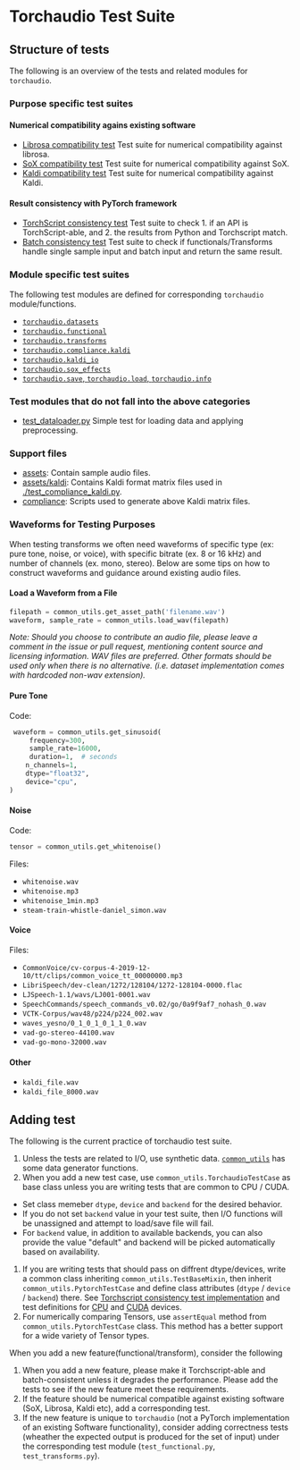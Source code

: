 # Torchaudio Test Suite

## Structure of tests

The following is an overview of the tests and related modules for `torchaudio`.

### Purpose specific test suites

#### Numerical compatibility agains existing software
- [Librosa compatibility test](./test_librosa_compatibility.py)
    Test suite for numerical compatibility against librosa.
- [SoX compatibility test](./test_sox_compatibility.py)
    Test suite for numerical compatibility against SoX.
- [Kaldi compatibility test](./test_kaldi_compatibility.py)
    Test suite for numerical compatibility against Kaldi.

#### Result consistency with PyTorch framework
- [TorchScript consistency test](./test_torchscript_consistency.py)
    Test suite to check 1. if an API is TorchScript-able, and 2. the results from Python and Torchscript match.
- [Batch consistency test](./test_batch_consistency.py)
    Test suite to check if functionals/Transforms handle single sample input and batch input and return the same result.

### Module specific test suites

The following test modules are defined for corresponding `torchaudio` module/functions.

- [`torchaudio.datasets`](./test_datasets.py)
- [`torchaudio.functional`](./test_functional.py)
- [`torchaudio.transforms`](./test_transforms.py)
- [`torchaudio.compliance.kaldi`](./test_compliance_kaldi.py)
- [`torchaudio.kaldi_io`](./test_kaldi_io.py)
- [`torchaudio.sox_effects`](test/test_sox_effects.py)
- [`torchaudio.save`, `torchaudio.load`, `torchaudio.info`](test/test_io.py)

### Test modules that do not fall into the above categories
- [test_dataloader.py](./test_dataloader.py)
    Simple test for loading data and applying preprocessing.

### Support files
- [assets](./assets): Contain sample audio files.
- [assets/kaldi](./assets/kaldi): Contains Kaldi format matrix files used in [./test_compliance_kaldi.py](./test_compliance_kaldi.py).
- [compliance](./compliance): Scripts used to generate above Kaldi matrix files.

### Waveforms for Testing Purposes

When testing transforms we often need waveforms of specific type (ex: pure tone, noise, or voice), with specific bitrate (ex. 8 or 16 kHz) and number of channels (ex. mono, stereo). Below are some tips on how to construct waveforms and guidance around existing audio files.

#### Load a Waveform from a File

```python
filepath = common_utils.get_asset_path('filename.wav')
waveform, sample_rate = common_utils.load_wav(filepath)
```

*Note: Should you choose to contribute an audio file, please leave a comment in the issue or pull request, mentioning content source and licensing information. WAV files are preferred. Other formats should be used only when there is no alternative. (i.e. dataset implementation comes with hardcoded non-wav extension).*

#### Pure Tone

Code:

```python
 waveform = common_utils.get_sinusoid(
     frequency=300,
     sample_rate=16000,
     duration=1,  # seconds
    n_channels=1,
    dtype="float32",
    device="cpu",
)
```

#### Noise

Code:

```python
tensor = common_utils.get_whitenoise()
```

Files:

* `whitenoise.wav`
* `whitenoise.mp3`
* `whitenoise_1min.mp3`
* `steam-train-whistle-daniel_simon.wav`

#### Voice

Files:

* `CommonVoice/cv-corpus-4-2019-12-10/tt/clips/common_voice_tt_00000000.mp3`
* `LibriSpeech/dev-clean/1272/128104/1272-128104-0000.flac`
* `LJSpeech-1.1/wavs/LJ001-0001.wav`
* `SpeechCommands/speech_commands_v0.02/go/0a9f9af7_nohash_0.wav`
* `VCTK-Corpus/wav48/p224/p224_002.wav`
* `waves_yesno/0_1_0_1_0_1_1_0.wav`
* `vad-go-stereo-44100.wav`
* `vad-go-mono-32000.wav`

#### Other

* `kaldi_file.wav`
* `kaldi_file_8000.wav`

## Adding test

The following is the current practice of torchaudio test suite.

1. Unless the tests are related to I/O, use synthetic data. [`common_utils`](./common_utils.py) has some data generator functions.
1. When you add a new test case, use `common_utils.TorchaudioTestCase` as base class unless you are writing tests that are common to CPU / CUDA.
  - Set class memeber `dtype`, `device` and `backend` for the desired behavior.
  - If you do not set `backend` value in your test suite, then I/O functions will be unassigned and attempt to load/save file will fail.
  - For `backend` value, in addition to available backends, you can also provide the value "default" and backend will be picked automatically based on availability.
1. If you are writing tests that should pass on diffrent dtype/devices, write a common class inheriting `common_utils.TestBaseMixin`, then inherit `common_utils.PytorchTestCase` and define class attributes (`dtype` / `device` / `backend`) there. See [Torchscript consistency test implementation](./torchscript_consistency_impl.py) and test definitions for [CPU](./torchscript_consistency_cpu_test.py) and [CUDA](./torchscript_consistency_cuda_test.py) devices.
1. For numerically comparing Tensors, use `assertEqual` method from `common_utils.PytorchTestCase` class. This method has a better support for a wide variety of Tensor types.

When you add a new feature(functional/transform), consider the following

1. When you add a new feature, please make it Torchscript-able and batch-consistent unless it degrades the performance. Please add the tests to see if the new feature meet these requirements.
1. If the feature should be numerical compatible against existing software (SoX, Librosa, Kaldi etc), add a corresponding test.
1. If the new feature is unique to `torchaudio` (not a PyTorch implementation of an existing Software functionality), consider adding correctness tests (wheather the expected output is produced for the set of input) under the corresponding test module (`test_functional.py`, `test_transforms.py`).
